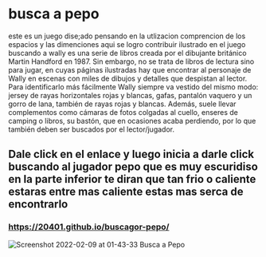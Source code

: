 # busca a pepo
este es un juego dise;ado pensando en la utlizacion 
comprencion de los espacios y las dimenciones aqui
se logro contribuir ilustrado en el juego buscando a wally
es una serie de libros creada por el 
dibujante británico Martin Handford en 1987.
Sin embargo, no se trata de libros de lectura sino para jugar,
en cuyas páginas ilustradas hay que encontrar al personaje de Wally 
en escenas con miles de dibujos y detalles que despistan al lector.
Para identificarlo más fácilmente Wally siempre va vestido del mismo modo: 
jersey de rayas horizontales rojas y blancas, gafas, pantalón vaquero y un gorro de lana,
también de rayas rojas y blancas. Además,
suele llevar complementos como cámaras de fotos colgadas al cuello, 
enseres de camping o libros, su bastón, que en ocasiones 
acaba perdiendo, por lo que también deben ser buscados por el lector/jugador.

## Dale click en el enlace y luego inicia a darle click buscando al jugador pepo que es muy escuridiso en la parte inferior te diran que tan frio o caliente estaras entre mas caliente estas mas serca de encontrarlo 

### https://20401.github.io/buscagor-pepo/

![Screenshot 2022-02-09 at 01-43-33 Busca a Pepo](https://user-images.githubusercontent.com/83643717/153139914-510c05a2-01e1-4eb1-a368-02a60c8428d5.png)

